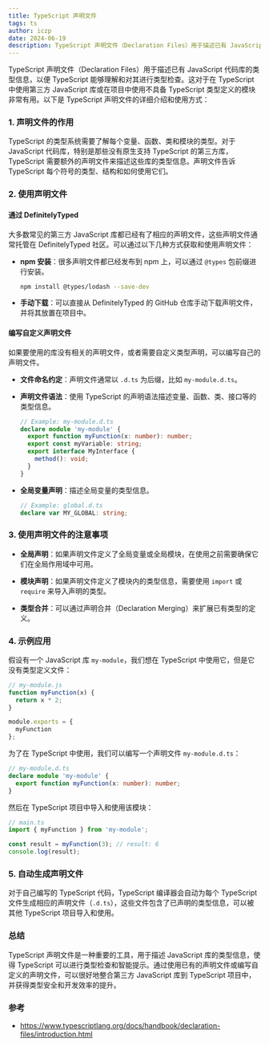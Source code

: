 ```yaml
---
title: TypeScript 声明文件
tags: ts
author: iczp
date: 2024-06-19
description: TypeScript 声明文件（Declaration Files）用于描述已有 JavaScript 代码库的类型信息，以便 TypeScript 能够理解和对其进行类型检查。这对于在 TypeScript 中使用第三方 JavaScript 库或在项目中使用不具备 TypeScript 类型定义的模块非常有用。
---
```



TypeScript 声明文件（Declaration Files）用于描述已有 JavaScript 代码库的类型信息，以便 TypeScript 能够理解和对其进行类型检查。这对于在 TypeScript 中使用第三方 JavaScript 库或在项目中使用不具备 TypeScript 类型定义的模块非常有用。以下是 TypeScript 声明文件的详细介绍和使用方式：

### 1. 声明文件的作用

TypeScript 的类型系统需要了解每个变量、函数、类和模块的类型。对于 JavaScript 代码库，特别是那些没有原生支持 TypeScript 的第三方库，TypeScript 需要额外的声明文件来描述这些库的类型信息。声明文件告诉 TypeScript 每个符号的类型、结构和如何使用它们。

### 2. 使用声明文件

#### 通过 DefinitelyTyped

大多数常见的第三方 JavaScript 库都已经有了相应的声明文件，这些声明文件通常托管在 DefinitelyTyped 社区。可以通过以下几种方式获取和使用声明文件：

- **npm 安装**：很多声明文件都已经发布到 npm 上，可以通过 `@types` 包前缀进行安装。

  ```bash
  npm install @types/lodash --save-dev
  ```

- **手动下载**：可以直接从 DefinitelyTyped 的 GitHub 仓库手动下载声明文件，并将其放置在项目中。

#### 编写自定义声明文件

如果要使用的库没有相关的声明文件，或者需要自定义类型声明，可以编写自己的声明文件。

- **文件命名约定**：声明文件通常以 `.d.ts` 为后缀，比如 `my-module.d.ts`。

- **声明文件语法**：使用 TypeScript 的声明语法描述变量、函数、类、接口等的类型信息。

  ```typescript
  // Example: my-module.d.ts
  declare module 'my-module' {
    export function myFunction(x: number): number;
    export const myVariable: string;
    export interface MyInterface {
      method(): void;
    }
  }
  ```

- **全局变量声明**：描述全局变量的类型信息。

  ```typescript
  // Example: global.d.ts
  declare var MY_GLOBAL: string;
  ```

### 3. 使用声明文件的注意事项

- **全局声明**：如果声明文件定义了全局变量或全局模块，在使用之前需要确保它们在全局作用域中可用。

- **模块声明**：如果声明文件定义了模块内的类型信息，需要使用 `import` 或 `require` 来导入声明的类型。

- **类型合并**：可以通过声明合并（Declaration Merging）来扩展已有类型的定义。

### 4. 示例应用

假设有一个 JavaScript 库 `my-module`，我们想在 TypeScript 中使用它，但是它没有类型定义文件：

```typescript
// my-module.js
function myFunction(x) {
  return x * 2;
}

module.exports = {
  myFunction
};
```

为了在 TypeScript 中使用，我们可以编写一个声明文件 `my-module.d.ts`：

```typescript
// my-module.d.ts
declare module 'my-module' {
  export function myFunction(x: number): number;
}
```

然后在 TypeScript 项目中导入和使用该模块：

```typescript
// main.ts
import { myFunction } from 'my-module';

const result = myFunction(3); // result: 6
console.log(result);
```

### 5. 自动生成声明文件

对于自己编写的 TypeScript 代码，TypeScript 编译器会自动为每个 TypeScript 文件生成相应的声明文件（`.d.ts`），这些文件包含了已声明的类型信息，可以被其他 TypeScript 项目导入和使用。

### 总结

TypeScript 声明文件是一种重要的工具，用于描述 JavaScript 库的类型信息，使得 TypeScript 可以进行类型检查和智能提示。通过使用已有的声明文件或编写自定义的声明文件，可以很好地整合第三方 JavaScript 库到 TypeScript 项目中，并获得类型安全和开发效率的提升。


### 参考

- https://www.typescriptlang.org/docs/handbook/declaration-files/introduction.html
